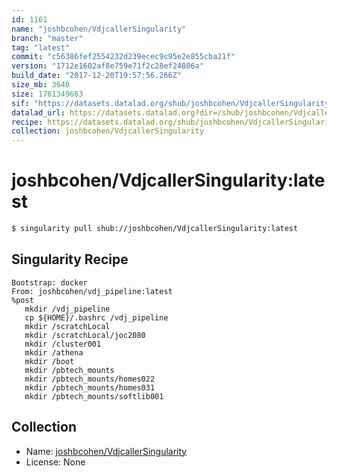 ```yaml
---
id: 1161
name: "joshbcohen/VdjcallerSingularity"
branch: "master"
tag: "latest"
commit: "c56386fef2554232d239ecec9c95e2e855cba21f"
version: "1712e1602af8e759e71f2c28ef24806a"
build_date: "2017-12-20T19:57:56.266Z"
size_mb: 3640
size: 1761349663
sif: "https://datasets.datalad.org/shub/joshbcohen/VdjcallerSingularity/latest/2017-12-20-c56386fe-1712e160/1712e1602af8e759e71f2c28ef24806a.simg"
datalad_url: https://datasets.datalad.org?dir=/shub/joshbcohen/VdjcallerSingularity/latest/2017-12-20-c56386fe-1712e160/
recipe: https://datasets.datalad.org/shub/joshbcohen/VdjcallerSingularity/latest/2017-12-20-c56386fe-1712e160/Singularity
collection: joshbcohen/VdjcallerSingularity
---
```


# joshbcohen/VdjcallerSingularity:latest

```bash
$ singularity pull shub://joshbcohen/VdjcallerSingularity:latest
```

## Singularity Recipe

```singularity
Bootstrap: docker
From: joshbcohen/vdj_pipeline:latest
%post
   mkdir /vdj_pipeline
   cp ${HOME}/.bashrc /vdj_pipeline
   mkdir /scratchLocal
   mkdir /scratchLocal/joc2080
   mkdir /cluster001
   mkdir /athena
   mkdir /boot
   mkdir /pbtech_mounts
   mkdir /pbtech_mounts/homes022
   mkdir /pbtech_mounts/homes031
   mkdir /pbtech_mounts/softlib001
```

## Collection

 - Name: [joshbcohen/VdjcallerSingularity](https://github.com/joshbcohen/VdjcallerSingularity)
 - License: None

